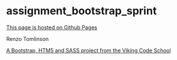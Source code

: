 assignment_bootstrap_sprint
===========================

[This page is hosted on Github Pages](https://rttomlinson.github.io/assignment_bootstrap_sprint/)

Renzo Tomlinson

[A Bootstrap, HTM5 and SASS project from the Viking Code School](http://www.vikingcodeschool.com)
